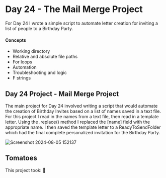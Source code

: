 # Day 24 - The Mail Merge Project

For Day 24 I wrote a simple script to automate letter creation for inviting a list of people to a Birthday Party.

#### Concepts
* Working directory
* Relative and absolute file paths
* For loops
* Automation
* Troubleshooting and logic
* F strings

## Day 24 Project - Mail Merge Project

The main project for Day 24 involved writing a script that would automate the creation of Birthday Invites based on a list of names saved in a text file.
For this project I read in the names from a text file, then read in a template letter. Using the .replace() method I replaced the [name] field with the appropriate name.
I then saved the template letter to a ReadyToSendFolder which had the final complete personalized invitation for the Birthday Party. 

![Screenshot 2024-08-05 152137](https://github.com/user-attachments/assets/e5af1c38-11f7-4a21-9e37-0f3e003d8e41)

## Tomatoes

This project took: 🍅



















